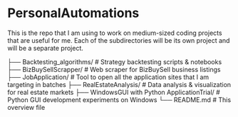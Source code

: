 # PersonalAutomations
This is the repo that I am using to work on medium-sized coding projects that are useful for me. Each of the subdirectories will be its own project and will be a separate project.


├── Backtesting_algorithms/           # Strategy backtesting scripts & notebooks
├── BizBuySellScrapper/               # Web scraper for BizBuySell business listings
├── JobApplication/                   # Tool to open all the application sites that I am targeting in batches
├── RealEstateAnalysis/               # Data analysis & visualization for real estate markets
├── WindowsGUI with Python ApplicationTrial/  # Python GUI development experiments on Windows
└── README.md                         # This overview file
